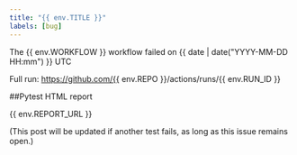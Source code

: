 ```yaml
---
title: "{{ env.TITLE }}"
labels: [bug]
---
```

The {{ env.WORKFLOW }} workflow failed on {{ date | date("YYYY-MM-DD HH:mm") }} UTC

Full run: https://github.com/{{ env.REPO }}/actions/runs/{{ env.RUN_ID }}

##Pytest HTML report

{{ env.REPORT_URL }}

(This post will be updated if another test fails, as long as this issue remains open.)
